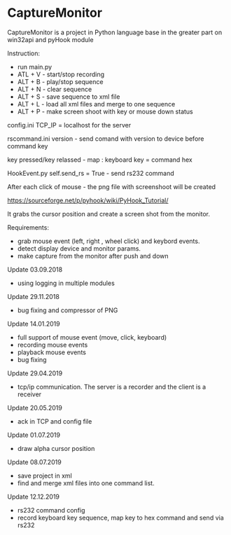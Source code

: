 # CaptureMonitor
CaptureMonitor is a project in Python language base in the greater part on win32api and pyHook module

Instruction:
- run main.py
- ATL + V - start/stop recording
- ALT + B - play/stop sequence
- ALT + N - clear sequence
- ALT + S - save sequence to xml file
- ALT + L - load all xml files and merge to one sequence
- ALT + P - make screen shoot with key or mouse down status

config.ini
TCP_IP = localhost for the server 

rscommand.ini
version - send comand with version to device before command key

key pressed/key relassed -  map :  keyboard key = command hex

HookEvent.py
self.send_rs = True  - send rs232 command

After each click of mouse - the png file with screenshoot will be created

https://sourceforge.net/p/pyhook/wiki/PyHook_Tutorial/

It grabs the cursor position and create a screen shot from the monitor.

Requirements:
- grab mouse event (left, right , wheel click) and keybord events.
- detect display device and monitor params.
- make capture from the monitor after push and down 

Update 03.09.2018
- using logging in multiple modules

Update 29.11.2018
- bug fixing and compressor of PNG

Update 14.01.2019
- full support of mouse event  (move, click, keyboard)
- recording mouse events
- playback mouse events
- bug fixing

Update 29.04.2019
- tcp/ip communication. The server is a recorder and the client is a receiver

Update 20.05.2019
- ack in TCP and config file


Update 01.07.2019
- draw alpha cursor position

Update 08.07.2019
- save project in xml
- find and merge xml files into one command list.

Update 12.12.2019
- rs232 command config
- record keyboard key sequence, map key to hex command and send via rs232

